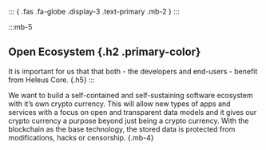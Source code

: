 ::: { .fas .fa-globe .display-3 .text-primary .mb-2 } 
:::

:::mb-5
## Open Ecosystem {.h2 .primary-color}
It is important for us that that both - the developers and end-users - benefit
from Heleus Core. {.h5}
:::

We want to build a self-contained and self-sustaining software ecosystem with
it’s own crypto currency. This will allow new types of apps and services with a
focus on open and transparent data models and it gives our crypto currency a
purpose beyond just being a crypto currency. With the blockchain as the base
technology, the stored data is protected from modifications, hacks or censorship. {.mb-4}
